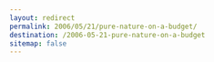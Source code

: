 ```yaml
---
layout: redirect
permalink: 2006/05/21/pure-nature-on-a-budget/
destination: /2006-05-21-pure-nature-on-a-budget
sitemap: false
---
```

